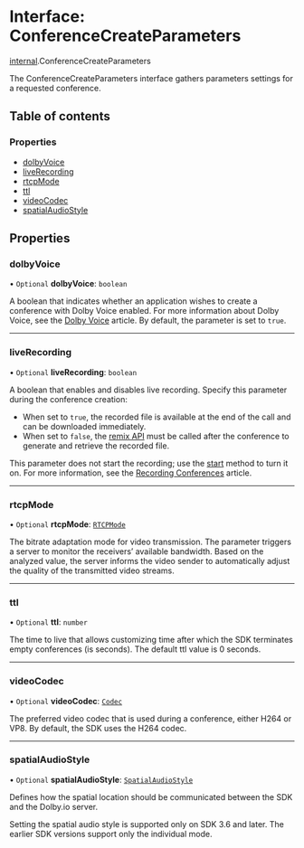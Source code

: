 # Interface: ConferenceCreateParameters

[internal](../modules/internal.md).ConferenceCreateParameters

The ConferenceCreateParameters interface gathers parameters settings for a requested conference.

## Table of contents

### Properties

- [dolbyVoice](internal.ConferenceCreateParameters.md#dolbyvoice)
- [liveRecording](internal.ConferenceCreateParameters.md#liverecording)
- [rtcpMode](internal.ConferenceCreateParameters.md#rtcpmode)
- [ttl](internal.ConferenceCreateParameters.md#ttl)
- [videoCodec](internal.ConferenceCreateParameters.md#videocodec)
- [spatialAudioStyle](internal.ConferenceCreateParameters.md#spatialaudiostyle)

## Properties

### dolbyVoice

• `Optional` **dolbyVoice**: `boolean`

A boolean that indicates whether an application wishes to create a conference with Dolby Voice enabled. For more information about Dolby Voice, see the [Dolby Voice](doc:guides-dolby-voice) article. By default, the parameter is set to `true`.

___

### liveRecording

• `Optional` **liveRecording**: `boolean`

A boolean that enables and disables live recording. Specify this parameter during the conference creation:
- When set to `true`, the recorded file is available at the end of the call and can be downloaded immediately.
- When set to `false`, the [remix API](ref:introduction-to-remix-api) must be called after the conference to generate and retrieve the recorded file.

This parameter does not start the recording; use the [start](doc:rn-client-sdk-references-recordingservice#start) method to turn it on. For more information, see the [Recording Conferences](doc:guides-recording-conferences) article.

___

### rtcpMode

• `Optional` **rtcpMode**: [`RTCPMode`](../enums/internal.RTCPMode.md)

The bitrate adaptation mode for video transmission. The parameter triggers a server to monitor the receivers’ available bandwidth. Based on the analyzed value, the server informs the video sender to automatically adjust the quality of the transmitted video streams.

___

### ttl

• `Optional` **ttl**: `number`

The time to live that allows customizing time after which the SDK terminates empty conferences (is seconds). The default ttl value is 0 seconds.

___

### videoCodec

• `Optional` **videoCodec**: [`Codec`](../enums/internal.Codec.md)

The preferred video codec that is used during a conference, either H264 or VP8. By default, the SDK uses the H264 codec.

___

### spatialAudioStyle

• `Optional` **spatialAudioStyle**: [`SpatialAudioStyle`](../enums/internal.SpatialAudioStyle.md)

Defines how the spatial location should be communicated between the SDK and the Dolby.io server.

Setting the spatial audio style is supported only on SDK 3.6 and later. The earlier SDK versions support only the individual mode.
